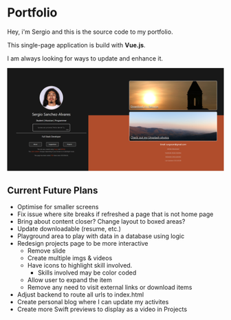 # Portfolio

Hey, i'm Sergio and this is the source code to my portfolio.

This single-page application is build with **Vue.js**.

I am always looking for ways to update and enhance it.

![Home][1]

## Current Future Plans
- Optimise for smaller screens
- Fix issue where site breaks if refreshed a page that is not home page
- Bring about content closer? Change layout to boxed areas?
- Update downloadable (resume, etc.)
- Playground area to play with data in a database using logic
- Redesign projects page to be more interactive
  - Remove slide
  - Create multiple imgs & videos
  - Have icons to highlight skill involved.
    - Skills involved may be color coded
  - Allow user to expand the item
  - Remove any need to visit external links or download items
- Adjust backend to route all urls to index.html
- Create personal blog where I can update my activites
- Create more Swift previews to display as a video in Projects

[1]: client/src/assets/Photos/portfolio_home.png
